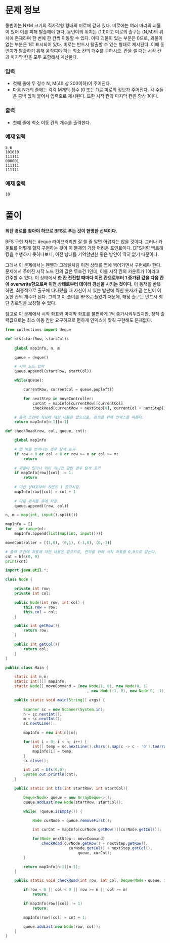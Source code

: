 # 문제 정보

동빈이는 N*M 크기의 직사각형 형태의 미로에 갇혀 있다. 미로에는 여러 마리의 괴물이 있어 이를 피해 탈출해야 한다. 동빈이의 위치는 (1,1)이고 미로의 출구는 (N,M)의 위치에 존재하며 한 번에 한 칸씩 이동할 수 있다. 이때 괴물이 있는 부분은 0으로, 괴물이 없는 부분은 1로 표시되어 있다. 미로는 반드시 탈출할 수 있는 형태로 제시된다. 이때 동빈이가 탈출하기 위해 움직여야 하는 최소 칸의 개수를 구하시오. 칸을 셀 때는 시작 칸과 마지막 칸을 모두 포함해서 계산한다.


### 입력

- 첫째 줄에 두 정수 N, M(4이상 200이하)이 주어진다.
- 다음 N개의 줄에는 각각 M개의 정수 (0 또는 1)로 미로의 정보가 주어진다. 각 수들은 공백 없이 붙어서 입력으로 제시된다. 또한 시작 칸과 마지막 칸은 항상 1이다.

### 출력

- 첫째 줄에 최소 이동 칸의 개수를 출력한다.

### 예제 입력

```
5 6
101010
111111
000001
111111
111111
```

### 예제 출력

```
10
```

# 풀이

**최단 경로를 찾아야 하므로 BFS로 푸는 것이 현명한 선택이다.**

BFS 구현 자체는 deque 라이브러리만 잘 쓸 줄 알면 어렵지는 않을 것이다. 그러나 카운트를 어떻게 할지 구현하는 것이 이 문제의 가장 어려운 포인트이다. DFS처럼 백트래킹을 수행하지 못하다보니, 이전 상태를 기억할만한 좋은 방안이 딱히 없기 때문이다. 

그래서 이 문제에서는 헨젤과 그레텔처럼 이전 상태를 맵에 찍어가면서 구현해야 한다. 문제에서 주어진 시작 노드 칸의 값은 무조건 1인데, 이를 시작 칸의 카운트가 1이라고 간주할 수 있다. 이 상태에서 **한 칸 전진할 때마다 이전 칸으로부터 1 증가된 값을 다음 칸에 overwrite함으로써 이전 상태로부터 데이터 갱신을 시키는 것이다.** 이 동작을 반복하면, 최종적으로 출구에 다다랐을 때 자신이 서 있는 발판에 찍힌 숫자가 곧 본인이 이동한 칸의 개수가 된다. 그리고 이 풀이를 BFS로 풀었기 때문에, 해당 출구는 반드시 최단 경로임을 보장할 수 있다. 

참고로 이 문제에서 시작 좌표와 마지막 좌표를 불편하게 1씩 증가시켜두었지만, 정작 출력값으로는 최소 이동 칸만 요구하므로 편하게 인덱스에 맞춰 구현해도 문제없다.

```python
from collections import deque

def bfs(startRow, startCol):
    
    global mapInfo, n, m

    queue = deque()

    # 시작 노드 입력
    queue.append((startRow, startCol))

    while(queue):

        currentRow, currentCol = queue.popleft()

        for nextStep in moveController:
            curCnt = mapInfo[currentRow][currentCol]
            checkRoad(currentRow + nextStep[0], currentCol + nextStep[1], queue, curCnt)

    # 출력 조건에 좌표에 대한 내용은 없으므로, 편의를 위해 인덱스를 따른다.
    return mapInfo[n-1][m-1]

def checkRoad(row, col, queue, cnt):

    global mapInfo

    # 맵 밖을 벗어나는 경우 탐색 포기
    if row < 0 or col < 0 or row >= n or col >= m:
        return
    
    # 괴물이 있거나 이미 지나간 길인 경우 탐색 포기
    if mapInfo[row][col] != 1:
        return
    
    # 이전 상태로부터 카운트 1 증가시킴.
    mapInfo[row][col] = cnt + 1
    
    # 다음 위치를 큐에 저장.
    queue.append((row, col))

n, m = map(int, input().split())

mapInfo = []
for _ in range(n):
    mapInfo.append(list(map(int, input())))

moveController = [(1,0), (0,1), (-1,0), (0,-1)]

# 출력 조건에 좌표에 대한 내용은 없으므로, 편의를 위해 시작 좌표를 0,0으로 잡는다.
cnt = bfs(0, 0)
print(cnt)
```

```java
import java.util.*;

class Node {

    private int row;
    private int col;

    public Node(int row, int col) {
        this.row = row;
        this.col = col;
    }

    public int getRow(){
        return row;
    }

    public int getCol(){
        return col;
    }
}

public class Main {

    static int n,m;
    static int[][] mapInfo;
    static Node[] moveCommand = {new Node(1, 0), new Node(0, 1)
                                    , new Node(-1, 0), new Node(0, -1)};

    public static void main(String[] args) {
      
        Scanner sc = new Scanner(System.in);
        n = sc.nextInt();
        m = sc.nextInt();
        sc.nextLine();

        mapInfo = new int[n][m];

        for(int i = 0; i < n; i++) {
            int[] temp = sc.nextLine().chars().map(c -> c - '0').toArray();
            mapInfo[i] = temp;
        }
        sc.close();

        int cnt = bfs(0,0);
        System.out.println(cnt);
    }

    public static int bfs(int startRow, int startCol){

        Deque<Node> queue = new ArrayDeque<>();
        queue.addLast(new Node(startRow, startCol));

        while( !queue.isEmpty()) {

            Node curNode = queue.removeFirst();

            int curCnt = mapInfo[curNode.getRow()][curNode.getCol()];

            for(Node nextStep : moveCommand)
                checkRoad(curNode.getRow() + nextStep.getRow(),
                            curNode.getCol() + nextStep.getCol(),
                                queue, curCnt);
        }

        return mapInfo[n-1][m-1];
    }

    public static void checkRoad(int row, int col, Deque<Node> queue, int cnt) {

        if(row < 0 || col < 0 || row >= n || col >= m)
            return;

        if(mapInfo[row][col] != 1)
            return;

        mapInfo[row][col] = cnt + 1;

        queue.addLast(new Node(row, col));
    }
}
```